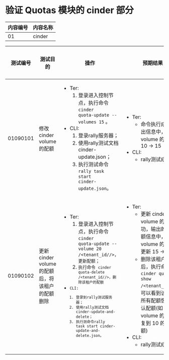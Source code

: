 # 验证 Quotas 模块的 cinder 部分

|内容编号|内容名称|
|--------|--------|
|01|cinder|


|测试编号|测试目的|操作|预期结果|实际结果|备注|Rally/Tempest/None|
|--------|--------|----|--------|--------|----|------------------|
|01090101|修改 cinder volume 的配额|<ul><li>Ter:<ol><li>登录进入控制节点，执行命令 <code>cinder quota-update --volumes 15</code> 。</li></ol></li><li>CLI:<ol><li>登录rally服务器；</li><li>使用rally测试文档cinder-update.json；</li><li>执行测试命令 <code>rally task start cinder-update.json</code>。</li></ol></li></ul>|<ul><li>Ter:<ul><li>命令执行成功，输出信息中，看到 volume 的配额由 10 -> 15</li></ul></li><li>CLI:<ul><li>rally测试成功</li></ul></li></ul>|||Rally:</br>cinder-update.json|
|01090102|更新 cinder volume 的配额后，将该租户的配额删除|<ul><li>Ter:<ol><li>登录进入控制节点，执行命令 <code>cinder quota-update --volume 20 /<tenant_id//>，更新配额；</li><li>执行命令 <code>cinder quota-delete /<tenant_id//>，删除该租户的配额</li></ol></li><li>CLI:<ol><li>登录到rally测试服务器；</li><li>使用rally测试文档cinder-update-and-delete；</li><li>执行测命令rally task start cinder-update-and-delete.json。</li></ol></li></ul>|<ul><li>Ter:<ul><li>更新 cinder volume 的配额成功，输出的新的配额信息中，volume 的配额被更新 15 -> 20</li><li>删除该租户的配额后，执行命令 <code>cinder quota-show /<tenant_id//></code>，可以看到该用户的所有配额恢复到默认配额(如 cinder volume 的配额恢复到 10 的默认配额)</li></ul></li><li>CLI:<ul><li>rally测试成功。</li></ul></li></ul>||没有在图形界面找到对应操作，只能够敲命令。|Rally:</br>cinder-update-and-delete.json|
